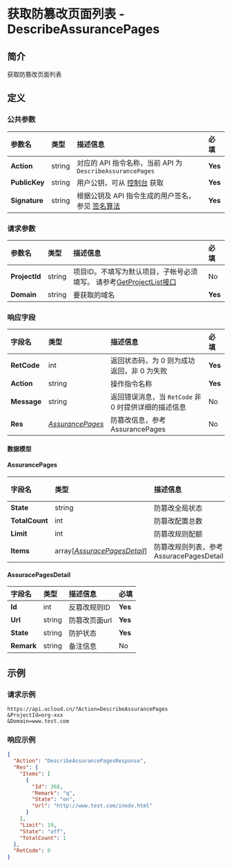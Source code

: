 # 获取防篡改页面列表 - DescribeAssurancePages

## 简介

获取防篡改页面列表









## 定义

### 公共参数

| 参数名 | 类型 | 描述信息 | 必填 |
|:---|:---|:---|:---|
| **Action**     | string  | 对应的 API 指令名称，当前 API 为 `DescribeAssurancePages`                        | **Yes** |
| **PublicKey**  | string  | 用户公钥，可从 [控制台](https://console.ucloud.cn/uapi/apikey) 获取                                             | **Yes** |
| **Signature**  | string  | 根据公钥及 API 指令生成的用户签名，参见 [签名算法](api/summary/signature.md)  | **Yes** |

### 请求参数

| 参数名 | 类型 | 描述信息 | 必填 |
|:---|:---|:---|:---|
| **ProjectId** | string | 项目ID。不填写为默认项目，子帐号必须填写。 请参考[GetProjectList接口](https://docs.ucloud.cn/api/summary/get_project_list) |No|
| **Domain** | string | 要获取的域名 |**Yes**|

### 响应字段

| 字段名 | 类型 | 描述信息 | 必填 |
|:---|:---|:---|:---|
| **RetCode** | int | 返回状态码，为 0 则为成功返回，非 0 为失败 |**Yes**|
| **Action** | string | 操作指令名称 |**Yes**|
| **Message** | string | 返回错误消息，当 `RetCode` 非 0 时提供详细的描述信息 |No|
| **Res** | [*AssurancePages*](#AssurancePages) | 防篡改信息，参考AssurancePages |No|

#### 数据模型


#### AssurancePages

| 字段名 | 类型 | 描述信息 | 必填 |
|:---|:---|:---|:---|
| **State** | string | 防篡改全局状态 |**Yes**|
| **TotalCount** | int | 防篡改配置总数 |**Yes**|
| **Limit** | int | 防篡改规则配额 |**Yes**|
| **Items** | array[[*AssuracePagesDetail*](#AssuracePagesDetail)] | 防篡改规则列表，参考AssuracePagesDetail |**Yes**|

#### AssuracePagesDetail

| 字段名 | 类型 | 描述信息 | 必填 |
|:---|:---|:---|:---|
| **Id** | int | 反篡改规则ID |**Yes**|
| **Url** | string | 防篡改页面url |**Yes**|
| **State** | string | 防护状态 |**Yes**|
| **Remark** | string | 备注信息 |No|

## 示例

### 请求示例
    
```
https://api.ucloud.cn/?Action=DescribeAssurancePages
&ProjectId=org-xxx
&Domain=www.test.com
```

### 响应示例
    
```json
{
  "Action": "DescribeAssurancePagesResponse",
  "Res": {
    "Items": [
      {
        "Id": 368,
        "Remark": "q",
        "State": "on",
        "Url": "http://www.test.com/inedx.html"
      }
    ],
    "Limit": 19,
    "State": "off",
    "TotalCount": 1
  },
  "RetCode": 0
}
```





